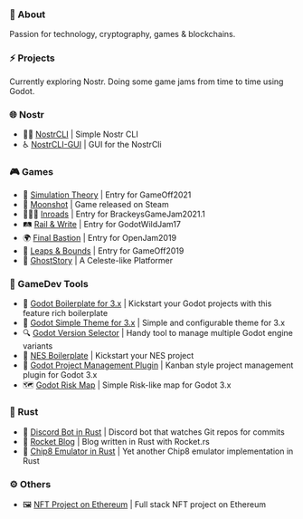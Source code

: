 ### 👋 About
Passion for technology, cryptography, games & blockchains.

### ⚡ Projects
Currently exploring Nostr. Doing some game jams from time to time using Godot.

### 🌐 Nostr
* 👨‍💻 [NostrCLI](https://github.com/themangomago/nostr-cli) | Simple Nostr CLI
* ♿ [NostrCLI-GUI](https://github.com/themangomago/nostr-cli-gui) | GUI for the NostrCli

### 🎮 Games
* 🧬 [Simulation Theory](https://github.com/NimbleBeasts/NbGameOff2021) | Entry for GameOff2021
* 🚀 [Moonshot](https://github.com/NimbleBeasts/NbMoonshot) | Game released on Steam
* 🧑‍🤝‍🧑 [Inroads](https://github.com/NimbleBeasts/BrackeysGameJam2021.1) | Entry for BrackeysGameJam2021.1
* 🛤️ [Rail & Write](https://github.com/NimbleBeasts/GodotWildJam17) | Entry for GodotWildJam17
* 🌍 [Final Bastion](https://github.com/themangomago/FinalBastion-OpenJam2019) | Entry for OpenJam2019
* 🐛 [Leaps & Bounds](https://github.com/themangomago/GameOff2019) | Entry for GameOff2019
* 👻 [GhostStory](https://github.com/themangomago/NbGhostStory) | A Celeste-like Platformer

### 🔨 GameDev Tools
* 🧩 [Godot Boilerplate for 3.x](https://github.com/NimbleBeasts/NbGodotBoilerplate) | Kickstart your Godot projects with this feature rich boilerplate
* 👗 [Godot Simple Theme for 3.x](https://github.com/themangomago/godot-simpleTheme) | Simple and configurable theme for 3.x
* 🔍 [Godot Version Selector](https://github.com/themangomago/godot-version-selector) | Handy tool to manage multiple Godot engine variants
* 🧩 [NES Boilerplate](https://github.com/themangomago/nes-boilerplate) | Kickstart your NES project
* 🧩 [Godot Project Management Plugin](https://github.com/NimbleBeasts/NbGodotProjectManagement) | Kanban style project management plugin for Godot 3.x
* 🗺️ [Godot Risk Map](https://github.com/NimbleBeasts/NbGodotRiskMap.git) | Simple Risk-like map for Godot 3.x

### 🦀 Rust
* 🤖 [Discord Bot in Rust](https://github.com/themangomago/mango-bot-rust) | Discord bot that watches Git repos for commits
* 🚀 [Rocket Blog](https://github.com/themangomago/rocket-blog-rust) | Blog written in Rust with Rocket.rs
* 👾 [Chip8 Emulator in Rust](https://github.com/themangomago/chip8-rust) | Yet another Chip8 emulator implementation in Rust

### ⚙️ Others
* 🖼️ [NFT Project on Ethereum](https://github.com/leavingendora/tweetamon-nft) | Full stack NFT project on Ethereum

<!--
**themangomago/themangomago** is a ✨ _special_ ✨ repository because its `README.md` (this file) appears on your GitHub profile.

Here are some ideas to get you started:

- 🔭 I’m currently working on ...
- 🌱 I’m currently learning ...
- 👯 I’m looking to collaborate on ...
- 🤔 I’m looking for help with ...
- 💬 Ask me about ...
- 📫 How to reach me: ...
- 😄 Pronouns: ...
- ⚡ Fun fact: ...
-->
